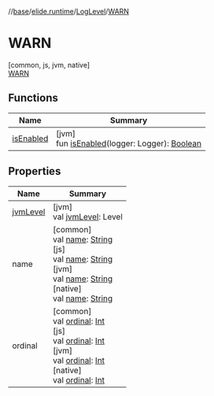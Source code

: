 //[base](../../../../index.md)/[elide.runtime](../../index.md)/[LogLevel](../index.md)/[WARN](index.md)

# WARN

[common, js, jvm, native]\
[WARN](index.md)

## Functions

| Name | Summary |
|---|---|
| [isEnabled](../is-enabled.md) | [jvm]<br>fun [isEnabled](../is-enabled.md)(logger: Logger): [Boolean](https://kotlinlang.org/api/latest/jvm/stdlib/kotlin/-boolean/index.html) |

## Properties

| Name | Summary |
|---|---|
| [jvmLevel](../jvm-level.md) | [jvm]<br>val [jvmLevel](../jvm-level.md): Level |
| name | [common]<br>val [name](../-e-r-r-o-r/index.md#-372974862%2FProperties%2F549607819): [String](https://kotlinlang.org/api/latest/jvm/stdlib/kotlin/-string/index.html)<br>[js]<br>val [name](../../../lib.protobuf/-wire-type/-f-i-x-e-d32/index.md#-372974862%2FProperties%2F-951264851): [String](https://kotlinlang.org/api/latest/jvm/stdlib/kotlin/-string/index.html)<br>[jvm]<br>val [name](../-e-r-r-o-r/index.md#-372974862%2FProperties%2F2111047947): [String](https://kotlinlang.org/api/latest/jvm/stdlib/kotlin/-string/index.html)<br>[native]<br>val [name](../-e-r-r-o-r/index.md#-372974862%2FProperties%2F-1417547425): [String](https://kotlinlang.org/api/latest/jvm/stdlib/kotlin/-string/index.html) |
| ordinal | [common]<br>val [ordinal](../-e-r-r-o-r/index.md#-739389684%2FProperties%2F549607819): [Int](https://kotlinlang.org/api/latest/jvm/stdlib/kotlin/-int/index.html)<br>[js]<br>val [ordinal](../../../lib.protobuf/-wire-type/-f-i-x-e-d32/index.md#-739389684%2FProperties%2F-951264851): [Int](https://kotlinlang.org/api/latest/jvm/stdlib/kotlin/-int/index.html)<br>[jvm]<br>val [ordinal](../-e-r-r-o-r/index.md#-739389684%2FProperties%2F2111047947): [Int](https://kotlinlang.org/api/latest/jvm/stdlib/kotlin/-int/index.html)<br>[native]<br>val [ordinal](../-e-r-r-o-r/index.md#-739389684%2FProperties%2F-1417547425): [Int](https://kotlinlang.org/api/latest/jvm/stdlib/kotlin/-int/index.html) |
